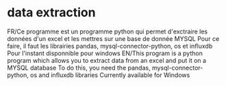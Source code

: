# data extraction
FR/Ce programme est un programme python qui permet d'exctraire les données d'un excel et les mettres sur une base de donnée MYSQL
Pour ce faire, il faut les librairies pandas, mysql-connector-python, os et influxdb
Pour l'instant disponnible pour windows 
EN/This program is a python program which allows you to extract data from an excel and put it on a MYSQL database
To do this, you need the pandas, mysql-connector-python, os and influxdb libraries
Currently available for Windows

